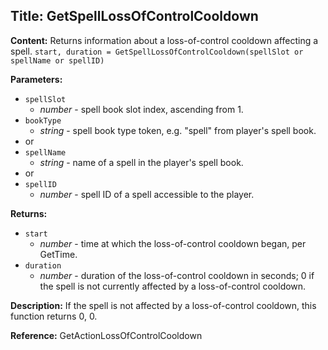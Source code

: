 ## Title: GetSpellLossOfControlCooldown

**Content:**
Returns information about a loss-of-control cooldown affecting a spell.
`start, duration = GetSpellLossOfControlCooldown(spellSlot or spellName or spellID)`

**Parameters:**
- `spellSlot`
  - *number* - spell book slot index, ascending from 1.
- `bookType`
  - *string* - spell book type token, e.g. "spell" from player's spell book.
- or
- `spellName`
  - *string* - name of a spell in the player's spell book.
- or
- `spellID`
  - *number* - spell ID of a spell accessible to the player.

**Returns:**
- `start`
  - *number* - time at which the loss-of-control cooldown began, per GetTime.
- `duration`
  - *number* - duration of the loss-of-control cooldown in seconds; 0 if the spell is not currently affected by a loss-of-control cooldown.

**Description:**
If the spell is not affected by a loss-of-control cooldown, this function returns 0, 0.

**Reference:**
GetActionLossOfControlCooldown